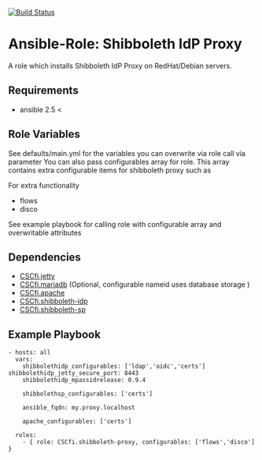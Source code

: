 [![Build Status](https://travis-ci.org/CSCfi/ansible-role-shibboleth-proxy.svg?branch=master)](https://travis-ci.org/CSCfi/ansible-role-shibboleth-proxy)

Ansible-Role: Shibboleth IdP Proxy
=========

A role which installs Shibboleth IdP Proxy on RedHat/Debian servers. 

Requirements
------------
* ansible 2.5 <

Role Variables
--------------

See defaults/main.yml for the variables you can overwrite via role call via parameter
You can also pass configurables array for role. This array contains extra configurable items for shibboleth proxy such as

For extra functionality
* flows
* disco

See example playbook for calling role with configurable array and overwritable attributes

Dependencies
------------

* [CSCfi.jetty](https://github.com/CSCfi/ansible-role-jetty) 
* [CSCfi.mariadb](https://github.com/CSCfi/ansible-role-mariadb) (Optional, configurable nameid uses database storage )
* [CSCfi.apache](https://github.com/CSCfi/ansible-role-apache)
* [CSCfi.shibboleth-idp](https://github.com/CSCfi/ansible-role-shibboleth-idp)
* [CSCfi.shibboleth-sp](https://github.com/CSCfi/ansible-role-shibboleth-sp)

Example Playbook
----------------

    - hosts: all
      vars:
        shibbolethidp_configurables: ['ldap','oidc','certs']
	shibbolethidp_jetty_secure_port: 8443
        shibbolethidp_mpassidrelease: 0.9.4

        shibbolethsp_configurables: ['certs']

        ansible_fqdn: my.proxy.localhost

        apache_configurables: ['certs']
	
      roles:
      	- { role: CSCfi.shibboleth-proxy, configurables: ['flows','disco'] }
